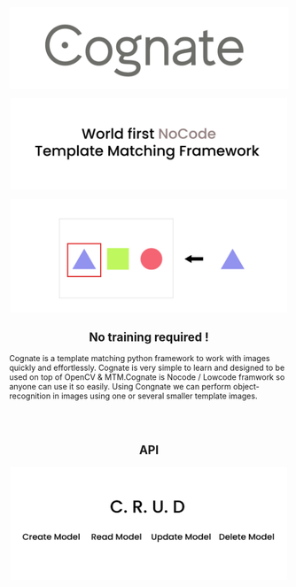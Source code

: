 <p align="center">
    <img width=800 src="https://github.com/VinayChaudhari1996/cognate/blob/main/logo.png">
</p>

<p align="center">
    <img width=500 src="https://github.com/VinayChaudhari1996/cognate/blob/main/desc-1.png">
</p>


<p align="center">
    <img width=500 src="https://github.com/VinayChaudhari1996/cognate/blob/main/desc-2.png">
</p>

<h2 align="center">No training required !</h2>

Cognate is a template matching python framework to work with images quickly and effortlessly. Cognate is very simple to learn and designed to be used on top of OpenCV & MTM.Cognate is Nocode / Lowcode framwork so anyone can use it so easily. Using Congnate we can perform object-recognition in images using one or several smaller template images.

<br></br>

<h2 align="center">API</h2>

<p align="center">
    <img width=500 src="https://github.com/VinayChaudhari1996/cognate/blob/main/CRUD.png">
</p>


